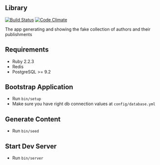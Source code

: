 Library
--
[![Build
Status](https://semaphoreci.com/api/v1/projects/6b0b1fdd-a687-4a67-a6e9-193a9486898a/537477/badge.svg)](https://semaphoreci.com/VladimirMikhailov/library)
[![Code
Climate](https://codeclimate.com/github/VladimirMikhailov/library/badges/gpa.svg)](https://codeclimate.com/github/VladimirMikhailov/library)

The app generating and showing the fake collection of authors
and their publishments

Requirements
--

- Ruby 2.2.3
- Redis
- PostgreSQL >= 9.2

Bootstrap Application
--

- Run `bin/setup`
- Make sure you have right db connection values at `config/database.yml`


Generate Content
--

- Run `bin/seed`


Start Dev Server
--

- Run `bin/server`

